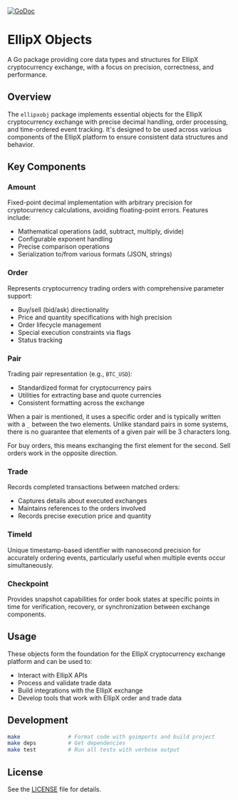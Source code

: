 [![GoDoc](https://godoc.org/github.com/EllipX/ellipxobj?status.svg)](https://godoc.org/github.com/EllipX/ellipxobj)

# EllipX Objects

A Go package providing core data types and structures for EllipX cryptocurrency exchange, with a focus on precision, correctness, and performance.

## Overview

The `ellipxobj` package implements essential objects for the EllipX cryptocurrency exchange with precise decimal handling, order processing, and time-ordered event tracking. It's designed to be used across various components of the EllipX platform to ensure consistent data structures and behavior.

## Key Components

### Amount

Fixed-point decimal implementation with arbitrary precision for cryptocurrency calculations, avoiding floating-point errors. Features include:

- Mathematical operations (add, subtract, multiply, divide)
- Configurable exponent handling
- Precise comparison operations
- Serialization to/from various formats (JSON, strings)

### Order

Represents cryptocurrency trading orders with comprehensive parameter support:

- Buy/sell (bid/ask) directionality
- Price and quantity specifications with high precision
- Order lifecycle management
- Special execution constraints via flags
- Status tracking

### Pair

Trading pair representation (e.g., `BTC_USD`):

- Standardized format for cryptocurrency pairs
- Utilities for extracting base and quote currencies
- Consistent formatting across the exchange

When a pair is mentioned, it uses a specific order and is typically written with a `_` between the two elements. Unlike standard pairs in some systems, there is no guarantee that elements of a given pair will be 3 characters long.

For buy orders, this means exchanging the first element for the second. Sell orders work in the opposite direction.

### Trade

Records completed transactions between matched orders:

- Captures details about executed exchanges
- Maintains references to the orders involved
- Records precise execution price and quantity

### TimeId

Unique timestamp-based identifier with nanosecond precision for accurately ordering events, particularly useful when multiple events occur simultaneously.

### Checkpoint

Provides snapshot capabilities for order book states at specific points in time for verification, recovery, or synchronization between exchange components.

## Usage

These objects form the foundation for the EllipX cryptocurrency exchange platform and can be used to:

- Interact with EllipX APIs
- Process and validate trade data
- Build integrations with the EllipX exchange
- Develop tools that work with EllipX order and trade data

## Development

```bash
make               # Format code with goimports and build project
make deps          # Get dependencies
make test          # Run all tests with verbose output
```

## License

See the [LICENSE](LICENSE) file for details.